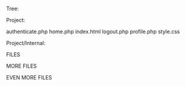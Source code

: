 Tree:

Project:

authenticate.php
home.php
index.html
logout.php
profile.php
style.css

Project/Internal:

FILES

MORE FILES

EVEN MORE FILES

